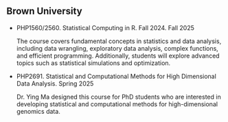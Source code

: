 ## Brown University 

- PHP1560/2560. Statistical Computing in R. Fall 2024. Fall 2025

  The course covers fundamental concepts in statistics and data analysis, including data wrangling, exploratory data analysis, complex functions, and efficient programming. Additionally, students will explore advanced topics such as statistical simulations and optimization. 
- PHP2691. Statistical and Computational Methods for High Dimensional Data Analysis. Spring 2025

   Dr. Ying Ma designed this course for PhD students who are interested in developing statistical and computational methods for high-dimensional genomics data. 
  


